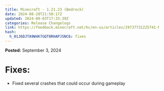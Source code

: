 ```yaml
---
title: Minecraft - 1.21.23 (Bedrock)
date: 2024-08-28T21:50:17Z
updated: 2024-09-03T17:33:39Z
categories: Release Changelogs
link: https://feedback.minecraft.net/hc/en-us/articles/29737731225741-Minecraft-1-21-23-Bedrock
hash:
  h_01J6DJTA9W4K7GQT8RHAPJSNC6: fixes
---
```


**Posted:** September 3, 2024

# **Fixes:**

- Fixed several crashes that could occur during gameplay
